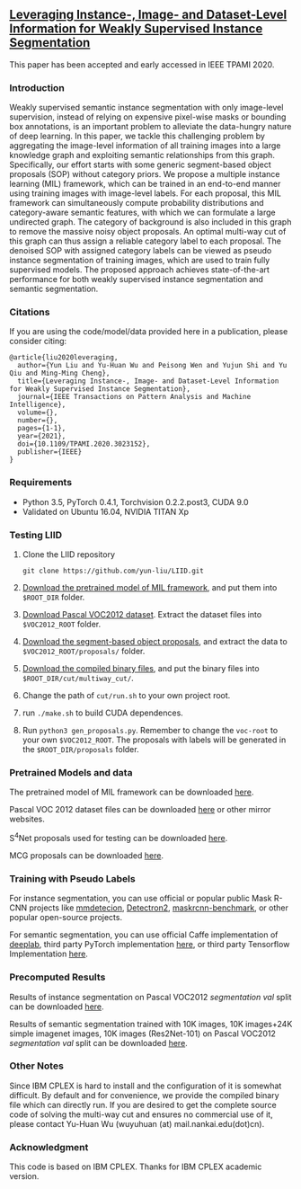 ## [Leveraging Instance-, Image- and Dataset-Level Information for Weakly Supervised Instance Segmentation](http://mftp.mmcheng.net/Papers/21PAMI_InsImgDatasetWSIS.pdf)

This paper has been accepted and early accessed in IEEE TPAMI 2020.

### Introduction


Weakly supervised semantic instance segmentation with only image-level supervision, instead of relying on expensive pixel-wise masks or bounding box annotations, is an important problem to alleviate the data-hungry nature of deep learning. In this paper, we tackle this challenging problem by aggregating the image-level information of all training images into a large knowledge graph and exploiting semantic relationships from this graph. Specifically, our effort starts with some generic segment-based object proposals (SOP) without category priors. We propose a multiple instance learning (MIL) framework, which can be trained in an end-to-end manner using training images with image-level labels. For each proposal, this MIL framework can simultaneously compute probability distributions and category-aware semantic features, with which we can formulate a large undirected graph. The category of background is also included in this graph to remove the massive noisy object proposals. An optimal multi-way cut of this graph can thus assign a reliable category label to each proposal. The denoised SOP with assigned category labels can be viewed as pseudo instance segmentation of training images, which are used to train fully supervised models. The proposed approach achieves state-of-the-art performance for both weakly supervised instance segmentation and semantic segmentation. 


### Citations

If you are using the code/model/data provided here in a publication, please consider citing:

    @article{liu2020leveraging,
      author={Yun Liu and Yu-Huan Wu and Peisong Wen and Yujun Shi and Yu Qiu and Ming-Ming Cheng},
      title={Leveraging Instance-, Image- and Dataset-Level Information for Weakly Supervised Instance Segmentation},
      journal={IEEE Transactions on Pattern Analysis and Machine Intelligence},
      volume={},
      number={},
      pages={1-1},
      year={2021},
      doi={10.1109/TPAMI.2020.3023152},
      publisher={IEEE}
    }

### Requirements

* Python 3.5, PyTorch 0.4.1, Torchvision 0.2.2.post3, CUDA 9.0
* Validated on Ubuntu 16.04, NVIDIA TITAN Xp

### Testing LIID

1. Clone the LIID repository
    ```
    git clone https://github.com/yun-liu/LIID.git
    ```

2. [Download the pretrained model of MIL framework](https://drive.google.com/file/d/1KjoBn3ngzZw5aJPAiBaE3ZKh8xAn59kd/view?usp=sharing), and put them into `$ROOT_DIR` folder.

3. [Download Pascal VOC2012 dataset](http://host.robots.ox.ac.uk/pascal/VOC/). Extract the dataset files into `$VOC2012_ROOT` folder.

4. [Download the segment-based object proposals](https://drive.google.com/file/d/1qFIlbkc8S9ejmy1mKVGqEzj5m9FDs2wa/view?usp=sharing), and extract the data to `$VOC2012_ROOT/proposals/` folder.

5. [Download the compiled binary files](https://drive.google.com/file/d/1DMlSwQ1BuZWU2Kp2tUi4Wd5yRtycyEyF/view?usp=sharing), and put the binary files into `$ROOT_DIR/cut/multiway_cut/`.

6. Change the path of `cut/run.sh` to your own project root.

7. run `./make.sh` to build CUDA dependences.

8. Run `python3 gen_proposals.py`. Remember to change the `voc-root` to your own `$VOC2012_ROOT`. The proposals with labels will be generated in the `$ROOT_DIR/proposals` folder.

### Pretrained Models and data

The pretrained model of MIL framework can be downloaded [here](https://drive.google.com/file/d/1KjoBn3ngzZw5aJPAiBaE3ZKh8xAn59kd/view?usp=sharing).

Pascal VOC 2012 dataset files can be downloaded [here](http://host.robots.ox.ac.uk/pascal/VOC/) or other mirror websites.

S$^4$Net proposals used for testing can be downloaded [here](https://drive.google.com/file/d/1qFIlbkc8S9ejmy1mKVGqEzj5m9FDs2wa/view?usp=sharing).

MCG proposals can be downloaded [here](https://www2.eecs.berkeley.edu/Research/Projects/CS/vision/grouping/mcg/#datasets).

### Training with Pseudo Labels

For instance segmentation, you can use official or popular public Mask R-CNN projects like [mmdetecion](https://github.com/open-mmlab/mmdetection), [Detectron2](https://github.com/facebookresearch/detectron2), [maskrcnn-benchmark](https://github.com/facebookresearch/maskrcnn-benchmark), or other popular open-source projects.

For semantic segmentation, you can use official Caffe implementation of [deeplab](http://liangchiehchen.com/projects/DeepLab.html),  third party PyTorch implementation [here](https://github.com/kazuto1011/deeplab-pytorch), or third party Tensorflow Implementation [here](https://github.com/DrSleep/tensorflow-deeplab-resnet).

### Precomputed Results

Results of instance segmentation on Pascal VOC2012 *segmentation val* split can be downloaded [here](https://drive.google.com/file/d/10s5hVEknVgyWu1A63GO5gBA1Sb1wzynl/view?usp=sharing).

Results of semantic segmentation trained with 10K images, 10K images+24K simple imagenet images, 10K images (Res2Net-101) on Pascal VOC2012 *segmentation val* split can be downloaded [here](https://drive.google.com/file/d/1ysV06qPWnhaMKN7EHkaXzaxoyiukvApg/view?usp=sharing).

### Other Notes

Since IBM CPLEX is hard to install and the configuration of it is somewhat difficult. By default and for convenience, we provide the compiled binary file which can directly run. If you are desired to get the complete source code of solving the multi-way cut and ensures no commercial use of it, please contact Yu-Huan Wu (wuyuhuan (at) mail.nankai.edu(dot)cn).

### Acknowledgment

This code is based on IBM CPLEX. Thanks for IBM CPLEX academic version.
